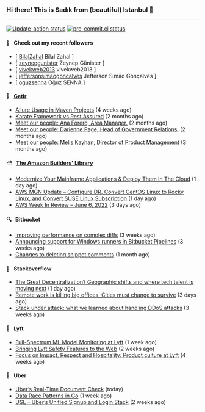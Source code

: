 ### Hi there! This is Sadık from (beautiful) Istanbul 👋

---

[![Update-action status](https://github.com/sadikkuzu/sadikkuzu/actions/workflows/sadikkuzu.yml/badge.svg)](https://github.com/sadikkuzu/sadikkuzu/actions/workflows/sadikkuzu.yml)
[![pre-commit.ci status](https://results.pre-commit.ci/badge/github/sadikkuzu/sadikkuzu/master.svg)](https://results.pre-commit.ci/latest/github/sadikkuzu/sadikkuzu/master)

#### 🔭 &nbsp; Check out my recent followers

- [ [BilalZahal](https://github.com/BilalZahal) Bilal Zahal ]
- [ [zeynepgunister](https://github.com/zeynepgunister) Zeynep Günister ]
- [ [vivekweb2013](https://github.com/vivekweb2013) vivekweb2013 ]
- [ [jeffersonsimaogoncalves](https://github.com/jeffersonsimaogoncalves) Jefferson Simão Gonçalves ]
- [ [oguzsenna](https://github.com/oguzsenna) Oğuz SENNA ]


#### 🚀 &nbsp; [Getir](https://technology.getir.com)

- [Allure Usage in Maven Projects](https://medium.com/getir/allure-usage-in-maven-projects-1900152e7a11?source=rss----5138a1e0a250---4) (4 weeks ago)
- [Karate Framework vs Rest Assured](https://medium.com/getir/karate-framework-vs-rest-assured-95482a61002e?source=rss----5138a1e0a250---4) (2 months ago)
- [Meet our people: Ana Forero, Area Manager.](https://medium.com/getir/meet-our-people-ana-forero-area-manager-755cac4941e?source=rss----5138a1e0a250---4) (2 months ago)
- [Meet our people: Darienne Page, Head of Government Relations.](https://medium.com/getir/meet-our-people-darienne-page-head-of-government-relations-585f4b50b26d?source=rss----5138a1e0a250---4) (2 months ago)
- [Meet our people: Melis Kayhan, Director of Product Management](https://medium.com/getir/meet-our-people-melis-kayhan-director-of-product-management-27e8f9913648?source=rss----5138a1e0a250---4) (3 months ago)


#### ⛅ &nbsp; [The Amazon Builders' Library](https://aws.amazon.com/builders-library/)

- [Modernize Your Mainframe Applications &amp; Deploy Them In The Cloud](https://aws.amazon.com/blogs/aws/modernize-your-mainframe-applications-deploy-them-in-the-cloud/) (1 day ago)
- [AWS MGN Update – Configure DR, Convert CentOS Linux to Rocky Linux, and Convert SUSE Linux Subscription](https://aws.amazon.com/blogs/aws/aws-mgn-update-configure-dr-convert-centos-linux-to-rocky-linux-and-convert-suse-linux-subscription/) (1 day ago)
- [AWS Week In Review – June 6, 2022](https://aws.amazon.com/blogs/aws/aws-week-in-review-june-6-2022/) (3 days ago)


#### 🔍 &nbsp; Bitbucket

- [Improving performance on complex diffs](https://bitbucket.org/blog/improving-performance-on-complex-diffs) (3 weeks ago)
- [Announcing support for Windows runners in Bitbucket Pipelines](https://bitbucket.org/blog/windows-runners) (3 weeks ago)
- [Changes to deleting snippet comments](https://bitbucket.org/blog/changes-to-deleting-snippet-comments) (1 month ago)


#### 📰 &nbsp; Stackoverflow

- [The Great Decentralization? Geographic shifts and where tech talent is moving next](https://stackoverflow.blog/2022/06/08/the-great-decentralization-geographic-shifts-and-where-tech-talent-is-moving-next/) (1 day ago)
- [Remote work is killing big offices. Cities must change to survive](https://stackoverflow.blog/2022/06/06/remote-work-is-killing-big-offices-cities-must-change-to-survive/) (3 days ago)
- [Stack under attack: what we learned about handling DDoS attacks](https://stackoverflow.blog/2022/05/16/stack-under-attack-what-we-learned-about-handling-ddos-attacks/) (3 weeks ago)

#### 🚕 &nbsp; Lyft

- [Full-Spectrum ML Model Monitoring at Lyft](https://eng.lyft.com/full-spectrum-ml-model-monitoring-at-lyft-a4cdaf828e8f?source=rss----25cd379abb8---4) (1 week ago)
- [Bringing Lyft Safety Features to the Web](https://eng.lyft.com/bringing-lyft-safety-features-to-the-web-8678c0258bd7?source=rss----25cd379abb8---4) (2 weeks ago)
- [Focus on Impact, Respect and Hospitality: Product culture at Lyft](https://eng.lyft.com/focus-on-impact-respect-and-hospitality-product-culture-at-lyft-6a6259782fed?source=rss----25cd379abb8---4) (4 weeks ago)

#### 🚕 &nbsp; Uber

- [Uber’s Real-Time Document Check](https://eng.uber.com/ubers-real-time-document-check/) (today)
- [Data Race Patterns in Go](https://eng.uber.com/data-race-patterns-in-go/) (1 week ago)
- [USL – Uber’s Unified Signup and Login Stack](https://eng.uber.com/usl-ubers-unified-signup-and-login-stack/) (2 weeks ago)
